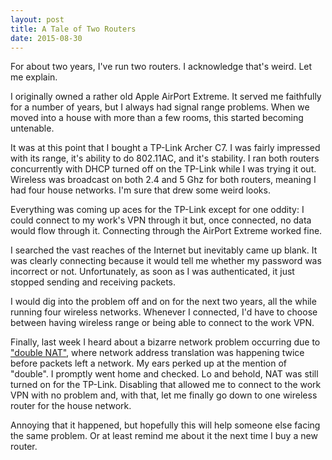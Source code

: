 ```yaml
---
layout: post
title: A Tale of Two Routers  
date: 2015-08-30  
---
```


For about two years, I've run two routers. I acknowledge that's weird. Let me explain.

I originally owned a rather old Apple AirPort Extreme. It served me faithfully for a number of years, but I always had signal range problems. When we moved into a house with more than a few rooms, this started becoming untenable. 

It was at this point that I bought a TP-Link Archer C7. I was fairly impressed with its range, it's ability to do 802.11AC, and it's stability. I ran both routers concurrently with DHCP turned off on the TP-Link while I was trying it out. Wireless was broadcast on both 2.4 and 5 Ghz for both routers, meaning I had four house networks. I'm sure that drew some weird looks.

Everything was coming up aces for the TP-Link except for one oddity: I could connect to my work's VPN through it but, once connected, no data would flow through it. Connecting through the AirPort Extreme worked fine. 

I searched the vast reaches of the Internet but inevitably came up blank. It was clearly connecting because it would tell me whether my password was incorrect or not. Unfortunately, as soon as I was authenticated, it just stopped sending and receiving packets.

I would dig into the problem off and on for the next two years, all the while running four wireless networks. Whenever I connected, I'd have to choose between having wireless range or being able to connect to the work VPN.

Finally, last week I heard about a bizarre network problem occurring due to ["double NAT"](double_nat), where network address translation was happening twice before packets left a network. My ears perked up at the mention of "double". I promptly went home and checked. Lo and behold, NAT was still turned on for the TP-Link. Disabling that allowed me to connect to the work VPN with no problem and, with that, let me finally go down to one wireless router for the house network. 

Annoying that it happened, but hopefully this will help someone else facing the same problem. Or at least remind me about it the next time I buy a new router. 

[double_nat]: http://www.practicallynetworked.com/networking/fixing_double_nat.htm
